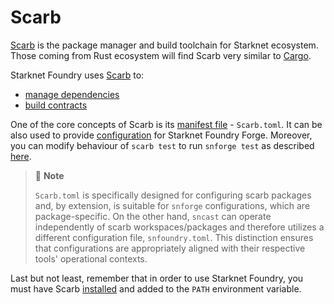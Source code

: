 # Scarb

[Scarb](https://docs.swmansion.com/scarb) is the package manager and build toolchain for Starknet ecosystem.
Those coming from Rust ecosystem will find Scarb very similar to [Cargo](https://doc.rust-lang.org/cargo/).

Starknet Foundry uses [Scarb](https://docs.swmansion.com/scarb) to:
- [manage dependencies](https://docs.swmansion.com/scarb/docs/reference/specifying-dependencies.html)
- [build contracts](https://docs.swmansion.com/scarb/docs/extensions/starknet/contract-target.html)

One of the core concepts of Scarb is its [manifest file](https://docs.swmansion.com/scarb/docs/reference/manifest.html) - `Scarb.toml`.
It can be also used to provide [configuration](../projects/configuration.md) for Starknet Foundry Forge.
Moreover, you can modify behaviour of `scarb test` to run `snforge test` as 
described [here](https://docs.swmansion.com/scarb/docs/extensions/testing.html#using-third-party-test-runners).

> 📝 **Note**
> 
>`Scarb.toml` is specifically designed for configuring scarb packages and, by extension, is suitable for `snforge` configurations, 
> which are package-specific. On the other hand, `sncast` can operate independently of scarb workspaces/packages 
> and therefore utilizes a different configuration file, `snfoundry.toml`. This distinction ensures that configurations 
> are appropriately aligned with their respective tools' operational contexts.

Last but not least, remember that in order to use Starknet Foundry, you must have Scarb
[installed](https://docs.swmansion.com/scarb/download.html) and added to the `PATH` environment variable.
